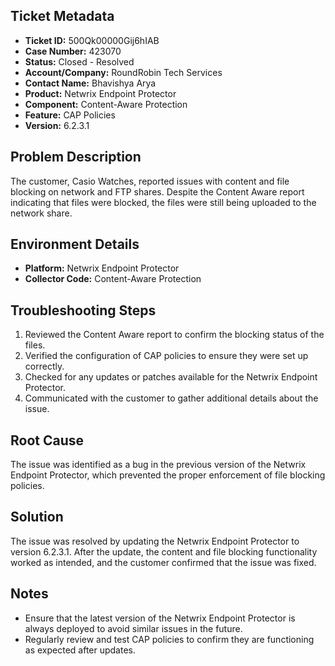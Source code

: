 ## Ticket Metadata
- **Ticket ID:** 500Qk00000Gij6hIAB
- **Case Number:** 423070
- **Status:** Closed - Resolved
- **Account/Company:** RoundRobin Tech Services
- **Contact Name:** Bhavishya Arya
- **Product:** Netwrix Endpoint Protector
- **Component:** Content-Aware Protection
- **Feature:** CAP Policies
- **Version:** 6.2.3.1

## Problem Description
The customer, Casio Watches, reported issues with content and file blocking on network and FTP shares. Despite the Content Aware report indicating that files were blocked, the files were still being uploaded to the network share.

## Environment Details
- **Platform:** Netwrix Endpoint Protector
- **Collector Code:** Content-Aware Protection

## Troubleshooting Steps
1. Reviewed the Content Aware report to confirm the blocking status of the files.
2. Verified the configuration of CAP policies to ensure they were set up correctly.
3. Checked for any updates or patches available for the Netwrix Endpoint Protector.
4. Communicated with the customer to gather additional details about the issue.

## Root Cause
The issue was identified as a bug in the previous version of the Netwrix Endpoint Protector, which prevented the proper enforcement of file blocking policies.

## Solution
The issue was resolved by updating the Netwrix Endpoint Protector to version 6.2.3.1. After the update, the content and file blocking functionality worked as intended, and the customer confirmed that the issue was fixed.

## Notes
- Ensure that the latest version of the Netwrix Endpoint Protector is always deployed to avoid similar issues in the future.
- Regularly review and test CAP policies to confirm they are functioning as expected after updates.
